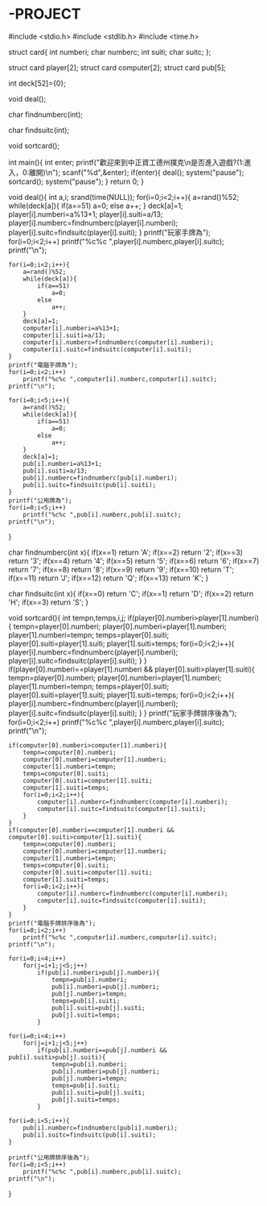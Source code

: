 -PROJECT
========
#include <stdio.h>
#include <stdlib.h>
#include <time.h>

struct card{
    int numberi;
    char numberc;
    int suiti;
    char suitc;
};

struct card player[2];
struct card computer[2];
struct card pub[5];

int deck[52]={0};

void deal();

char findnumberc(int);

char findsuitc(int);

void sortcard();

int main(){
    int enter;
    printf("歡迎來到中正資工德州撲克\n是否進入遊戲?(1:進入，0:離開)\n");
    scanf("%d",&enter);
    if(enter){
        deal();
        system("pause");
        sortcard();
        system("pause");
    }
    return 0;
}

void deal(){
    int a,i;
    srand(time(NULL));
    for(i=0;i<2;i++){
        a=rand()%52;
        while(deck[a]){
            if(a==51)
                a=0;
            else
                a++;
        }
        deck[a]=1;
        player[i].numberi=a%13+1;
        player[i].suiti=a/13;
        player[i].numberc=findnumberc(player[i].numberi);
        player[i].suitc=findsuitc(player[i].suiti);
    }
    printf("玩家手牌為");
    for(i=0;i<2;i++)
        printf("%c%c ",player[i].numberc,player[i].suitc);
    printf("\n");

    for(i=0;i<2;i++){
        a=rand()%52;
        while(deck[a]){
            if(a==51)
                a=0;
            else
                a++;
        }
        deck[a]=1;
        computer[i].numberi=a%13+1;
        computer[i].suiti=a/13;
        computer[i].numberc=findnumberc(computer[i].numberi);
        computer[i].suitc=findsuitc(computer[i].suiti);
    }
    printf("電腦手牌為");
    for(i=0;i<2;i++)
        printf("%c%c ",computer[i].numberc,computer[i].suitc);
    printf("\n");

    for(i=0;i<5;i++){
        a=rand()%52;
        while(deck[a]){
            if(a==51)
                a=0;
            else
                a++;
        }
        deck[a]=1;
        pub[i].numberi=a%13+1;
        pub[i].suiti=a/13;
        pub[i].numberc=findnumberc(pub[i].numberi);
        pub[i].suitc=findsuitc(pub[i].suiti);
    }
    printf("公用牌為");
    for(i=0;i<5;i++)
        printf("%c%c ",pub[i].numberc,pub[i].suitc);
    printf("\n");
}

char findnumberc(int x){
    if(x==1)
        return 'A';
    if(x==2)
        return '2';
    if(x==3)
        return '3';
    if(x==4)
        return '4';
    if(x==5)
        return '5';
    if(x==6)
        return '6';
    if(x==7)
        return '7';
    if(x==8)
        return '8';
    if(x==9)
        return '9';
    if(x==10)
        return 'T';
    if(x==11)
        return 'J';
    if(x==12)
        return 'Q';
    if(x==13)
        return 'K';
}

char findsuitc(int x){
    if(x==0)
        return 'C';
    if(x==1)
        return 'D';
    if(x==2)
        return 'H';
    if(x==3)
        return 'S';
}

void sortcard(){
    int tempn,temps,i,j;
    if(player[0].numberi>player[1].numberi){
        tempn=player[0].numberi;
        player[0].numberi=player[1].numberi;
        player[1].numberi=tempn;
        temps=player[0].suiti;
        player[0].suiti=player[1].suiti;
        player[1].suiti=temps;
        for(i=0;i<2;i++){
            player[i].numberc=findnumberc(player[i].numberi);
            player[i].suitc=findsuitc(player[i].suiti);
        }
    }
    if(player[0].numberi==player[1].numberi && player[0].suiti>player[1].suiti){
        tempn=player[0].numberi;
        player[0].numberi=player[1].numberi;
        player[1].numberi=tempn;
        temps=player[0].suiti;
        player[0].suiti=player[1].suiti;
        player[1].suiti=temps;
        for(i=0;i<2;i++){
            player[i].numberc=findnumberc(player[i].numberi);
            player[i].suitc=findsuitc(player[i].suiti);
        }
    }
    printf("玩家手牌排序後為");
    for(i=0;i<2;i++)
        printf("%c%c ",player[i].numberc,player[i].suitc);
    printf("\n");

    if(computer[0].numberi>computer[1].numberi){
        tempn=computer[0].numberi;
        computer[0].numberi=computer[1].numberi;
        computer[1].numberi=tempn;
        temps=computer[0].suiti;
        computer[0].suiti=computer[1].suiti;
        computer[1].suiti=temps;
        for(i=0;i<2;i++){
            computer[i].numberc=findnumberc(computer[i].numberi);
            computer[i].suitc=findsuitc(computer[i].suiti);
        }
    }
    if(computer[0].numberi==computer[1].numberi && computer[0].suiti>computer[1].suiti){
        tempn=computer[0].numberi;
        computer[0].numberi=computer[1].numberi;
        computer[1].numberi=tempn;
        temps=computer[0].suiti;
        computer[0].suiti=computer[1].suiti;
        computer[1].suiti=temps;
        for(i=0;i<2;i++){
            computer[i].numberc=findnumberc(computer[i].numberi);
            computer[i].suitc=findsuitc(computer[i].suiti);
        }
    }
    printf("電腦手牌排序後為");
    for(i=0;i<2;i++)
        printf("%c%c ",computer[i].numberc,computer[i].suitc);
    printf("\n");

    for(i=0;i<4;i++)
        for(j=i+1;j<5;j++)
            if(pub[i].numberi>pub[j].numberi){
                tempn=pub[i].numberi;
                pub[i].numberi=pub[j].numberi;
                pub[j].numberi=tempn;
                temps=pub[i].suiti;
                pub[i].suiti=pub[j].suiti;
                pub[j].suiti=temps;
            }

    for(i=0;i<4;i++)
        for(j=i+1;j<5;j++)
            if(pub[i].numberi==pub[j].numberi && pub[i].suiti>pub[j].suiti){
                tempn=pub[i].numberi;
                pub[i].numberi=pub[j].numberi;
                pub[j].numberi=tempn;
                temps=pub[i].suiti;
                pub[i].suiti=pub[j].suiti;
                pub[j].suiti=temps;
            }

    for(i=0;i<5;i++){
        pub[i].numberc=findnumberc(pub[i].numberi);
        pub[i].suitc=findsuitc(pub[i].suiti);
    }

    printf("公用牌排序後為");
    for(i=0;i<5;i++)
        printf("%c%c ",pub[i].numberc,pub[i].suitc);
    printf("\n");
}
